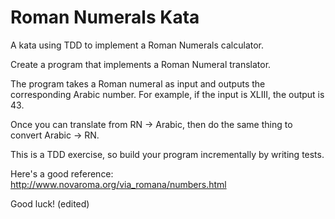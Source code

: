 # Roman Numerals Kata
A kata using TDD to implement a Roman Numerals calculator.

Create a program that implements a Roman Numeral translator. 

The program takes a Roman numeral as input and outputs the corresponding Arabic number. For example, if the input is XLIII, the output is 43.

Once you can translate from RN -> Arabic, then do the same thing to convert Arabic -> RN.

This is a TDD exercise, so build your program incrementally by writing tests.

Here's a good reference: http://www.novaroma.org/via_romana/numbers.html

Good luck! (edited) 
